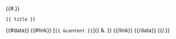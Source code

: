 {{#.}}
```markuper-form-label
{{ title }}
```
{{#data}}
{{#link}}
[```{{ &content }}```]{{ &. }}
{{/link}}
{{/data}}
{{/.}}
